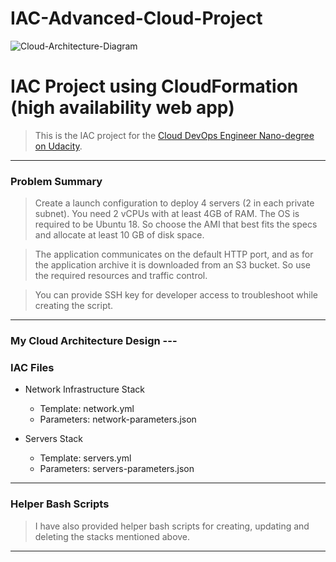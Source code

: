# IAC-Advanced-Cloud-Project
![Cloud-Architecture-Diagram](https://github.com/user-attachments/assets/14e95bd3-e53c-445f-b37b-e2107bb9fb79)




# IAC Project using CloudFormation (high availability web app)
 > This is the IAC project for the [Cloud DevOps Engineer Nano-degree on Udacity](https://www.udacity.com/course/cloud-dev-ops-nanodegree--nd9991).
 ---
 ### Problem Summary
 > Create a launch configuration to deploy 4 servers (2 in each private subnet). You need 2 vCPUs with at least 4GB of RAM. The OS is required to be Ubuntu 18. So choose the AMI that best fits the specs and allocate at least 10 GB of disk space.
 
 > The application communicates on the default HTTP port, and as for the application archive it is downloaded from an S3 bucket. So use the required resources and traffic control.
 
 > You can provide SSH key for developer access to troubleshoot while creating the script.
 ---
 ### My Cloud Architecture Design ---
 
 ### IAC Files
 * Network Infrastructure Stack
   * Template: network.yml
   * Parameters: network-parameters.json
 
 * Servers Stack
   * Template: servers.yml
   * Parameters: servers-parameters.json
 
 ---
 ### Helper Bash Scripts
 > I have also provided helper bash scripts for creating, updating and deleting the stacks mentioned above.
 ---
